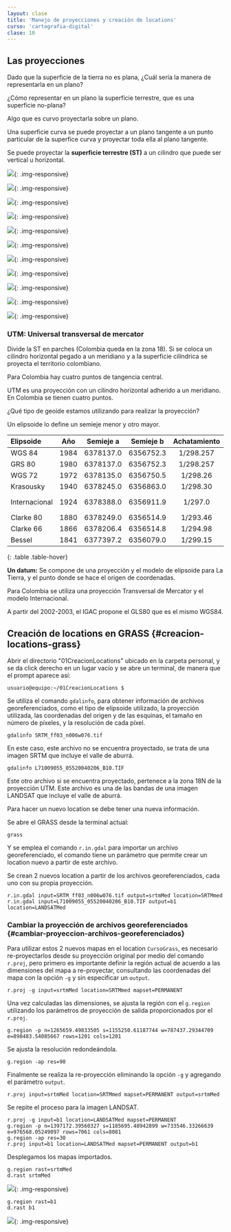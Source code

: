 ```yaml
---
layout: clase
title: 'Manejo de proyecciones y creación de locations'
curso: 'cartografia-digital'
clase: 10
---
```


Las proyecciones
----------------

Dado que la superficie de la tierra no es plana, ¿Cuál sería la manera de representarla en un plano?

¿Cómo representar en un plano la superficie terrestre, que es una superficie no-plana?

Algo que es curvo proyectarla sobre un plano.

Una superficie curva se puede proyectar a un plano tangente a un punto particular de la superfice curva y proyectar toda ella al plano tangente.

Se puede proyectar la **superficie terrestre (ST)** a un cilindro que puede ser vertical u horizontal.

![](/cartografia-digital/images/01datum.gif){: .img-responsive}

![](/cartografia-digital/images/02globe_merid.gif){: .img-responsive}

![](/cartografia-digital/images/03globe_parallel.gif){: .img-responsive}

![](/cartografia-digital/images/04globe_graticule.gif){: .img-responsive}

![](/cartografia-digital/images/05geographic2.gif){: .img-responsive}

![](/cartografia-digital/images/06plane.gif){: .img-responsive}

![](/cartografia-digital/images/07orthographic1.gif){: .img-responsive}

![](/cartografia-digital/images/08orthographic2.gif){: .img-responsive}

![](/cartografia-digital/images/09cone.gif){: .img-responsive}

![](/cartografia-digital/images/10cylinder.gif){: .img-responsive}

![](/cartografia-digital/images/11cylinders.gif){: .img-responsive}

### UTM: Universal transversal de mercator

Divide la ST en parches (Colombia queda en la zona 18). Si se coloca un cilindro horizontal pegado a un meridiano y a la superficie cilíndrica se proyecta el territorio colombiano.

Para Colombia hay cuatro puntos de tangencia central.

UTM es una proyección con un cilindro horizontal adherido a un meridiano. En Colombia se tienen cuatro puntos.

¿Qué tipo de geoide estamos utilizando para realizar la proyección?

Un elipsoide lo define un semieje menor y otro mayor.

|   Elipsoide   |  Año | Semieje a | Semieje b | Achatamiento | Uso local        |
|:--------------|:----:|:---------:|:---------:|:------------:|:-----------------|
| WGS 84        | 1984 | 6378137.0 | 6356752.3 | 1/298.257    | Universal        |
| GRS 80        | 1980 | 6378137.0 | 6356752.3 | 1/298.257    | U.S.A.           |
| WGS 72        | 1972 | 6378135.0 | 6356750.5 | 1/298.26     | U.S.A.           |
| Krasousky     | 1940 | 6378245.0 | 6356863.0 | 1/298.30     | Rusia            |
| Internacional | 1924 | 6378388.0 | 6356911.9 | 1/297.0      | Colombia, Europa |
| Clarke 80     | 1880 | 6378249.0 | 6356514.9 | 1/293.46     | Norteamérica     |
| Clarke 66     | 1866 | 6378206.4 | 6356514.8 | 1/294.98     | África           |
| Bessel        | 1841 | 6377397.2 | 6356079.0 | 1/299.15     | Japón y Asia     |
{: .table .table-hover}

**Un datum:** Se compone de una proyección y el modelo de elipsoide para La Tierra, y el punto donde se hace el origen de coordenadas.

Para Colombia se utiliza una proyección Transversal de Mercator y el modelo Internacional.

A partir del 2002-2003, el IGAC propone el GLS80 que es el mismo WGS84.

Creación de locations en GRASS {#creacion-locations-grass}
------------------------------

Abrir el directorio "01CreacionLocations" ubicado en la carpeta personal, y se da click derecho en un lugar vacío y se abre un terminal, de manera que el prompt aparece así:

~~~
usuario@equipo:~/01CreacionLocations $
~~~

Se utiliza el comando `gdalinfo`, para obtener información de archivos georeferenciados, como el tipo de elipsoide utilizado, la proyección utilizada, las coordenadas del origen y de las esquinas, el tamaño en número de píxeles, y la resolución de cada píxel.

~~~
gdalinfo SRTM_ff03_n006w076.tif
~~~

En este caso, este archivo no se encuentra proyectado, se trata de una imagen SRTM que incluye el valle de aburrá.

~~~
gdalinfo L71009055_05520040206_B10.TIF
~~~

Este otro archivo si se encuentra proyectado, pertenece a la zona 18N de la proyección UTM. Este archivo es una de las bandas de una imagen LANDSAT que incluye el valle de aburrá.

Para hacer un nuevo location se debe tener una nueva información.

Se abre el GRASS desde la terminal actual:

~~~
grass
~~~

Y se emplea el comando `r.in.gdal` para importar un archivo georeferenciado, el comando tiene un parámetro que permite crear un location nuevo a partir de este archivo.

Se crean 2 nuevos location a partir de los archivos georeferenciados, cada uno con su propia proyección.

~~~
r.in.gdal input=SRTM_ff03_n006w076.tif output=srtmMed location=SRTMmed
r.in.gdal input=L71009055_05520040206_B10.TIF output=b1 location=LANDSATMed
~~~

### Cambiar la proyección de archivos georeferenciados {#cambiar-proyeccion-archivos-georeferenciados}

Para utilizar estos 2 nuevos mapas en el location `CursoGrass`, es necesario re-proyectarlos desde su proyección original por medio del comando `r.proj`, pero primero es importante definir la región actual de acuerdo a las dimensiones del mapa a re-proyectar, consultando las coordenadas del mapa con la opción `-g` y sin especificar un `output`.

~~~
r.proj -g input=srtmMed location=SRTMmed mapset=PERMANENT
~~~

Una vez calculadas las dimensiones, se ajusta la región con el `g.region` utilizando los parámetros de proyección de salida proporcionados por el `r.proj`.

~~~
g.region -p n=1265659.49833505 s=1155250.61187744 w=787437.29344709 e=898483.54085667 rows=1201 cols=1201
~~~

Se ajusta la resolución redondeándola.

~~~
g.region -ap res=90
~~~

Finalmente se realiza la re-proyección eliminando la opción `-g` y agregando el parámetro `output`.

~~~
r.proj input=srtmMed location=SRTMmed mapset=PERMANENT output=srtmMed
~~~

Se repite el proceso para la imagen LANDSAT.

~~~
r.proj -g input=b1 location=LANDSATMed mapset=PERMANENT
g.region -p n=1397172.39560327 s=1185695.48942899 w=733546.33266639 e=976568.05249097 rows=7061 cols=8081
g.region -ap res=30
r.proj input=b1 location=LANDSATMed mapset=PERMANENT output=b1
~~~

Desplegamos los mapas importados.

~~~
g.region rast=srtmMed
d.rast srtmMed
~~~

![](/cartografia-digital/images/srtmMed.png){: .img-responsive}

~~~
g.region rast=b1
d.rast b1
~~~
![](/cartografia-digital/images/b1.png){: .img-responsive}
